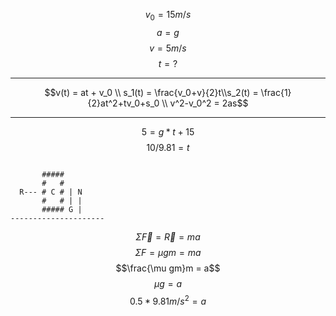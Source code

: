 $$v_0 = 15 m/s$$
$$a=g$$
$$v = 5m/s$$
$$t=?$$

---

$$v(t) = at + v_0 \\ s_1(t) = \frac{v_0+v}{2}t\\s_2(t) = \frac{1}{2}at^2+tv_0+s_0 \\ v^2-v_0^2 = 2as$$

---

$$5 = g*t+15$$
$$10/9.81 = t$$

```

       #####
       #   #
  R--- # C # | N
       #   # | |
       ##### G |
---------------------
```

$$\Sigma \vec{F} = \vec{R} = ma$$
$$\Sigma F = \mu gm = ma$$
$$\frac{\mu gm}m = a$$
$$\mu g = a$$
$$0.5 * 9.81 m/s^2 = a$$
